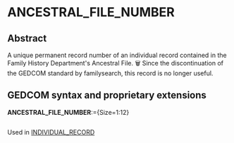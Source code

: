﻿<!-- licence GPL V2, cf https://github.com/TitiFix/geneweb -->
# ANCESTRAL_FILE_NUMBER
## Abstract
A unique permanent record number of an individual record contained in the Family History
Department's Ancestral File.
&#x1F5D1; Since the discontinuation of the GEDCOM standard by familysearch, this record is no longer useful.


## GEDCOM syntax and proprietary extensions

**ANCESTRAL_FILE_NUMBER**:={Size=1:12}
<pre>
</pre>
Used in <a href=Ged.INDIVIDUAL_RECORD.md>INDIVIDUAL_RECORD</a><br />

